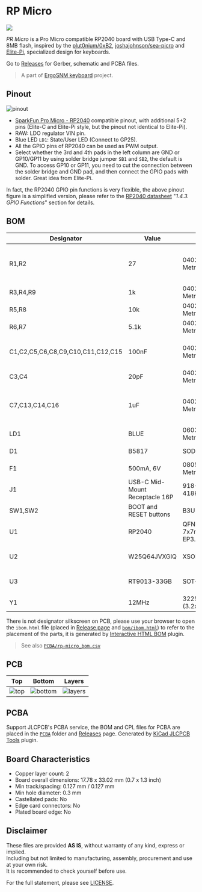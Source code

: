 # RP Micro

![](https://i.imgur.com/sVGqRyk.jpg)

*PR Micro* is a Pro Micro compatible RP2040 board with USB Type-C and 8MB flash, inspired by the [plut0nium/0xB2](https://github.com/plut0nium/0xB2), [joshajohnson/sea-picro](https://github.com/joshajohnson/sea-picro) and [Elite-Pi](https://docs.keeb.io/elite-pi-guide), specialized design for keyboards.

Go to [Releases](https://github.com/ziteh/rp-micro/releases) for Gerber, schematic and PCBA files.

> A part of [ErgoSNM keyboard](https://github.com/ziteh/ergo-snm-keyboard) project.

## Pinout

![pinout](https://i.imgur.com/871myU2.png)

- [SparkFun Pro Micro - RP2040](https://www.sparkfun.com/products/18288) compatible pinout, with additional 5+2 pins (Elite-C and Elite-Pi style, but the pinout not identical to Elite-Pi).
- RAW: LDO regulator VIN pin.
- Blue LED `LD1`: State/User LED (Connect to GP25).
- All the GPIO pins of RP2040 can be used as PWM output.
- Select whether the 3rd and 4th pads in the left column are GND or GP10/GP11 by using solder bridge jumper `SB1` and `SB2`, the default is GND. To access GP10 or GP11, you need to cut the connection between the solder bridge and GND pad, and then connect the GPIO pads with solder. Great idea from Elite-Pi.

In fact, the RP2040 GPIO pin functions is very flexible, the above pinout figure is a simplified version, please refer to the [RP2040 datasheet](https://datasheets.raspberrypi.com/rp2040/rp2040-datasheet.pdf) "*1.4.3. GPIO Functions*" section for details.

## BOM
| Designator                        | Value                          | Footprint                           | Description                                       |
| --------------------------------- | ------------------------------ | ----------------------------------- | ------------------------------------------------- |
| R1,R2                             | 27                             | 0402 (1005 Metric)                  | RP2040 USB D+/- series termination resistors      |
| R3,R4,R9                          | 1k                             | 0402 (1005 Metric)                  |                                                   |
| R5,R8                             | 10k                            | 0402 (1005 Metric)                  |                                                   |
| R6,R7                             | 5.1k                           | 0402 (1005 Metric)                  | USB Type-C CC resistors                           |
| C1,C2,C5,C6,C8,C9,C10,C11,C12,C15 | 100nF                          | 0402 (1005 Metric)                  | Flash and RP2040 decoupling capacitors            |
| C3,C4                             | 20pF                           | 0402 (1005 Metric)                  | Crystal load capacitors                           |
| C7,C13,C14,C16                    | 1uF                            | 0402 (1005 Metric)                  | LDO input/output and RP2040 decoupling capacitors |
| LD1                               | BLUE                           | 0603 (1608 Metric)                  | State/User LED                                    |
| D1                                | B5817                          | SOD-323                             | USB VBUS diode                                    |
| F1                                | 500mA, 6V                      | 0805 (2012 Metric)                  | USB VBUS fuse                                     |
| J1                                | USB-C Mid-Mount Receptacle 16P | 918-418K2024S40000                  | USB Type-C connector                              |
| SW1,SW2                           | BOOT and RESET buttons         | B3U-1000P                           | Buttons                                           |
| U1                                | RP2040                         | QFN-56-1EP 7x7mm P0.4mm EP3.2x3.2mm | MCU                                               |
| U2                                | W25Q64JVXGIQ                   | XSON-8 (4x4mm)                      | 8MB (64Mbit) flash                                |
| U3                                | RT9013-33GB                    | SOT-23-5                            | 3.3V/500mA LDO regulator                          |
| Y1                                | 12MHz                          | 3225-4Pin (3.2x2.5mm)               | Crystal for RE2040                                |

There is not designator silkscreen on PCB, please use your browser to open the `ibom.html` file (placed in [Release page](https://github.com/ziteh/rp-micro/releases) and [`bom/ibom.html`](./bom/ibom.html)) to refer to the placement of the parts, it is generated by [Interactive HTML BOM](https://github.com/openscopeproject/InteractiveHtmlBom) plugin. 

> See also [`PCBA/rp-micro_bom.csv`](./PCBA/rp-micro_bom.csv)

## PCB

|                   Top                   |                   Bottom                   |                   Layers                   |
| :-------------------------------------: | :----------------------------------------: | :----------------------------------------: |
| ![top](https://i.imgur.com/2enqVDR.png) | ![bottom](https://i.imgur.com/HTMohGL.png) | ![layers](https://i.imgur.com/VAw90Cm.jpg) |


## PCBA

Support JLCPCB's PCBA service, the BOM and CPL files for PCBA are placed in the [`PCBA`](./PCBA/) folder and [Releases](https://github.com/ziteh/rp-micro/releases) page. Generated by [KiCad JLCPCB Tools](https://github.com/Bouni/kicad-jlcpcb-tools) plugin.

## Board Characteristics

- Copper layer count: 2
- Board overall dimensions: 17.78 x 33.02 mm (0.7 x 1.3 inch)
- Min track/spacing: 0.127 mm / 0.127 mm
- Min hole diameter: 0.3 mm
- Castellated pads: No
- Edge card connectors: No
- Plated board edge: No

## Disclaimer

These files are provided **AS IS**, without warranty of any kind, express or implied.  
Including but not limited to manufacturing, assembly, procurement and use at your own risk.  
It is recommended to check yourself before use.

For the full statement, please see [LICENSE](./LICENSE).
